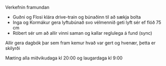 Verkefnin framundan

* Guðni og Flosi klára drive-train og búnaðinn til að sækja bolta
* Inga og Kormákur gera lyftubúnað svo vélmennið geti lyft sér ef flóð 75 cm
* Róbert sér um að allir vinni saman og kallar reglulega á fund (sync)
	
Allir gera dagbók þar sem fram kemur hvað var gert og hvenær, þetta er skilyrði

Mæting alla miðvikudaga kl 20:00 og laugardaga kl 9:00
